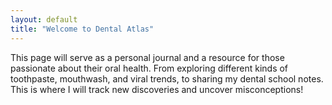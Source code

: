 ```yaml
---
layout: default
title: "Welcome to Dental Atlas"
---
```

<div class="center-text">
This page will serve as a personal journal and a resource for those passionate about their oral health.
From exploring different kinds of toothpaste, mouthwash, and viral trends, to sharing my dental school notes.
This is where I will track new discoveries and uncover misconceptions!
</div>
